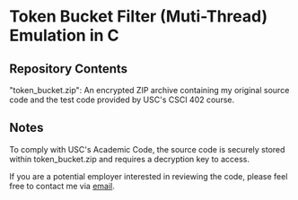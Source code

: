 # Token Bucket Filter (Muti-Thread) Emulation in C

## Repository Contents

"token_bucket.zip": An encrypted ZIP archive containing my original source code and the test code provided by USC's CSCI 402 course.

## Notes

To comply with USC's Academic Code, the source code is securely stored within token_bucket.zip and requires a decryption key to access.

If you are a potential employer interested in reviewing the code, please feel free to contact me via [email](mailto:amylee.lyq@gmail.com).
